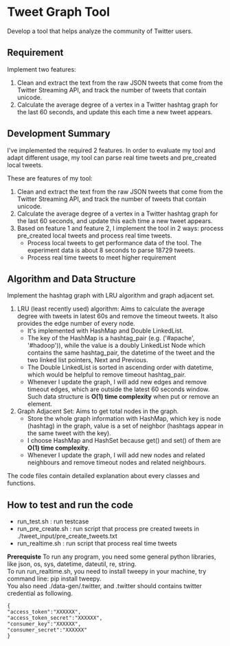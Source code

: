 Tweet Graph Tool
===========================================================
Develop a tool that helps analyze the community of Twitter users.

## Requirement

Implement two features:

1. Clean and extract the text from the raw JSON tweets that come from the Twitter Streaming API, and track the number of tweets that contain unicode.
2. Calculate the average degree of a vertex in a Twitter hashtag graph for the last 60 seconds, and update this each time a new tweet appears.

## Development Summary

I've implemented the required 2 features. In order to evaluate my tool and adapt different usage, my tool can parse real time tweets and pre_created local tweets. 

These are features of my tool:

1. Clean and extract the text from the raw JSON tweets that come from the Twitter Streaming API, and track the number of tweets that contain unicode.
2. Calculate the average degree of a vertex in a Twitter hashtag graph for the last 60 seconds, and update this each time a new tweet appears.
3. Based on feature 1 and feature 2, I implement the tool in 2 ways: process pre_created local tweets and process real time tweets. 
   - Process local tweets to get performance data of the tool. The experiment data is about 8 seconds to parse 18729 tweets. 
   - Process real time tweets to meet higher requirement

## Algorithm and Data Structure
Implement the hashtag graph with LRU algorithm and graph adjacent set.

1. LRU (least recently used) algorithm: Aims to calculate the average degree with tweets in latest 60s and remove the timeout tweets. It also provides the edge number of every node. 
   - It's implemented with HashMap and Double LinkedList. 
   - The key of the HashMap is a hashtag_pair (e.g. ('#apache', '#hadoop')), while the value is a doubly LinkedList Node which contains the same hashtag_pair, the datetime of the tweet and the two linked list pointers, Next and Previous. 
   - The Double LinkedList is sorted in ascending order with datetime, which would be helpful to remove timeout hashtag_pair. 
   - Whenever I update the graph, I will add new edges and remove timeout edges, which are outside the latest 60 seconds window. Such data structure is **O(1) time complexity** when put or remove an element. 
2. Graph Adjacent Set: Aims to get total nodes in the graph. 
   - Store the whole graph information with HashMap, which key is node (hashtag) in the graph, value is a set of neighbor (hashtags appear in the same tweet with the key). 
   - I choose HashMap and HashSet because get() and set() of them are **O(1) time complexity**. 
   - Whenever I update the graph, I will add new nodes and related neighbours and remove timeout nodes and related neighbours.

The code files contain detailed explanation about every classes and functions.


## How to test and run the code
- run_test.sh : run testcase
- run_pre_create.sh : run script that process pre created tweets in ./tweet_input/pre_create_tweets.txt
- run_realtime.sh : run script that process real time tweets 

**Prerequiste**
To run any program, you need some general python libraries, like json, os, sys, datetime, dateutil, re, string.   
To run run_realtime.sh, you need to install tweepy in your machine, try command line: pip install tweepy.   
You also need ./data-gen/.twitter, and .twitter should contains twitter credential as following.   

	{
	"access_token":"XXXXXX",
	"access_token_secret":"XXXXXX",
	"consumer_key":"XXXXXX",
	"consumer_secret":"XXXXXX"
	}